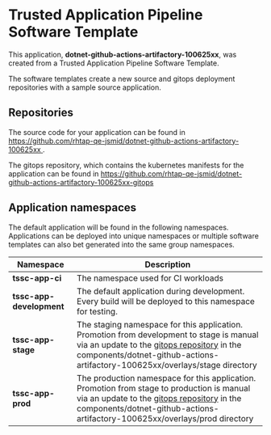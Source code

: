 # Trusted Application Pipeline Software Template

This application, **dotnet-github-actions-artifactory-100625xx**, was created from a Trusted Application Pipeline Software Template.

The software templates create a new source and gitops deployment repositories with a sample source application. 

## Repositories

The source code for your application can be found in [https://github.com/rhtap-qe-jsmid/dotnet-github-actions-artifactory-100625xx ](https://github.com/rhtap-qe-jsmid/dotnet-github-actions-artifactory-100625xx ).
 
The gitops repository, which contains the kubernetes manifests for the application can be found in 
[https://github.com/rhtap-qe-jsmid/dotnet-github-actions-artifactory-100625xx-gitops ](https://github.com/rhtap-qe-jsmid/dotnet-github-actions-artifactory-100625xx-gitops ) 

## Application namespaces 

The default application will be found in the following namespaces. Applications can be deployed into unique namespaces or multiple software templates can also bet generated into the same group namespaces.  

|  Namespace   |  Description   |  
| -------- | -------- |
| **tssc-app-ci** | The namespace used for CI workloads |
| **tssc-app-development** | The default application during development. Every build will be deployed to this namespace for testing. |
| **tssc-app-stage** | The staging namespace for this application. Promotion from development to stage is manual via an update to the [gitops repository](https://github.com/rhtap-qe-jsmid/dotnet-github-actions-artifactory-100625xx-gitops ) in the components/dotnet-github-actions-artifactory-100625xx/overlays/stage directory |
| **tssc-app-prod** | The production namespace for this application. Promotion from stage to production is manual via an update to the [gitops repository](https://github.com/rhtap-qe-jsmid/dotnet-github-actions-artifactory-100625xx-gitops ) in the components/dotnet-github-actions-artifactory-100625xx/overlays/prod directory |